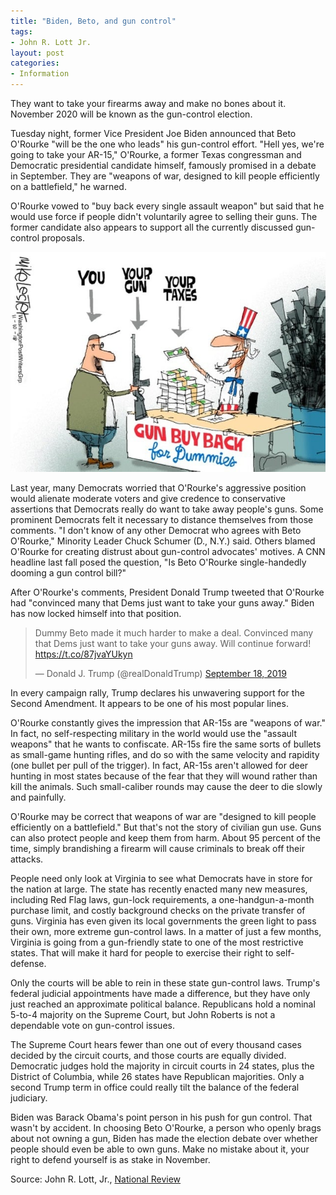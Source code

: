 ```yaml
---
title: "Biden, Beto, and gun control"
tags:
- John R. Lott Jr.
layout: post
categories:
- Information
---
```


They want to take your firearms away and make no bones about it.
 November 2020 will be known as the gun-control election.

Tuesday night, former Vice President Joe Biden announced that Beto O'Rourke "will be the one who leads" his gun-control effort. "Hell yes, we're going to take your AR-15," O'Rourke, a former Texas congressman and Democratic presidential candidate himself, famously promised in a debate in September. They are "weapons of war, designed to kill people efficiently on a battlefield," he warned.

O'Rourke vowed to "buy back every single assault weapon" but said that he would use force if people didn't voluntarily agree to selling their guns. The former candidate also appears to support all the currently discussed gun-control proposals.

![Gun Buy Back for Dummies. H/T: WND.com](/assets/img/20200304-Mike-Lester.jpg)

Last year, many Democrats worried that O'Rourke's aggressive position would alienate moderate voters and give credence to conservative assertions that Democrats really do want to take away people's guns. Some prominent Democrats felt it necessary to distance themselves from those comments. "I don't know of any other Democrat who agrees with Beto O'Rourke," Minority Leader Chuck Schumer (D., N.Y.) said. Others blamed O'Rourke for creating distrust about gun-control advocates' motives. A CNN headline last fall posed the question, "Is Beto O'Rourke single-handedly dooming a gun control bill?"

After O'Rourke's comments, President Donald Trump tweeted that O'Rourke had "convinced many that Dems just want to take your guns away." Biden has now locked himself into that position.

<blockquote class="twitter-tweet"><p lang="en" dir="ltr">Dummy Beto made it much harder to make a deal. Convinced many that Dems just want to take your guns away. Will continue forward! <a href="https://t.co/87jvaYUkyn">https://t.co/87jvaYUkyn</a></p>&mdash; Donald J. Trump (@realDonaldTrump) <a href="https://twitter.com/realDonaldTrump/status/1174290744057589761?ref_src=twsrc%5Etfw">September 18, 2019</a></blockquote> <script async src="https://platform.twitter.com/widgets.js" charset="utf-8"></script>

In every campaign rally, Trump declares his unwavering support for the Second Amendment. It appears to be one of his most popular lines.

O'Rourke constantly gives the impression that AR-15s are "weapons of war." In fact, no self-respecting military in the world would use the "assault weapons" that he wants to confiscate. AR-15s fire the same sorts of bullets as small-game hunting rifles, and do so with the same velocity and rapidity (one bullet per pull of the trigger). In fact, AR-15s aren't allowed for deer hunting in most states because of the fear that they will wound rather than kill the animals. Such small-caliber rounds may cause the deer to die slowly and painfully.

O'Rourke may be correct that weapons of war are "designed to kill people efficiently on a battlefield." But that's not the story of civilian gun use. Guns can also protect people and keep them from harm. About 95 percent of the time, simply brandishing a firearm will cause criminals to break off their attacks.

People need only look at Virginia to see what Democrats have in store for the nation at large. The state has recently enacted many new measures, including Red Flag laws, gun-lock requirements, a one-handgun-a-month purchase limit, and costly background checks on the private transfer of guns. Virginia has even given its local governments the green light to pass their own, more extreme gun-control laws. In a matter of just a few months, Virginia is going from a gun-friendly state to one of the most restrictive states. That will make it hard for people to exercise their right to self-defense.

Only the courts will be able to rein in these state gun-control laws. Trump's federal judicial appointments have made a difference, but they have only just reached an approximate political balance. Republicans hold a nominal 5-to-4 majority on the Supreme Court, but John Roberts is not a dependable vote on gun-control issues.

The Supreme Court hears fewer than one out of every thousand cases decided by the circuit courts, and those courts are equally divided. Democratic judges hold the majority in circuit courts in 24 states, plus the District of Columbia, while 26 states have Republican majorities. Only a second Trump term in office could really tilt the balance of the federal judiciary.

Biden was Barack Obama's point person in his push for gun control. That wasn't by accident. In choosing Beto O'Rourke, a person who openly brags about not owning a gun, Biden has made the election debate over whether people should even be able to own guns. Make no mistake about it, your right to defend yourself is as stake in November.

Source: John R. Lott, Jr., [National Review](https://www.nationalreview.com/2020/03/gun-control-joe-biden-beto-orourke-want-to-take-your-firearms/)
